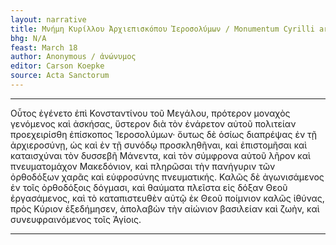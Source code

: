 ```yaml
---
layout: narrative
title: Μνήμη Κυρίλλου Ἀρχιεπισκόπου Ἱεροσολύμων / Monumentum Cyrilli archiepiscopi Hierosolymorum
bhg: N/A
feast: March 18
author: Anonymous / ἀνώνυμος
editor: Carson Koepke
source: Acta Sanctorum
---
```


---

Οὗτος ἐγένετο ἐπὶ Κονσταντίνου τοῦ Μεγάλου, πρότερον μοναχὸς γενόμενος καὶ ἀσκήσας, ὕστερον διὰ τὸν ἐνάρετον αὐτοῦ πολιτείαν προεχειρίσθη ἐπίσκοπος Ἱεροσολύμων· ὅυτως δὲ ὁσίως διαπρέψας ἐν τῇ ἀρχιεροσύνῃ,  ὡς καὶ ἐν τῇ συνόδῳ προσκληθῆναι, καὶ ἐπιστομῆσαι καὶ καταισχύναι τὸν δυσσεβῆ Μάνεντα, καὶ τὸν σύμφρονα αὐτοῦ λῆρον καὶ πνευματομάχον Μακεδόνιον, καὶ πληρῶσαι τὴν πανήγυριν τῶν ὀρθοδόξων χαρᾶς καὶ εὐφροσύνης πνευματικής. Καλῶς δὲ ἀγωνισάμενος ἐν τοῖς ὀρθοδόξοις δόγμασι, καὶ θαύματα πλεῖστα εἰς δόξαν Θεοῦ ἐργασάμενος, καὶ τὸ καταπιστευθὲν αὐτῷ ἐκ Θεοῦ ποίμνιον καλῶς ἰθύνας, πρὸς Κύριον ἐξεδήμησεν, ἀπολαβὼν τὴν αἰώνιον βασιλείαν καὶ ζωὴν, καὶ συνευφραινόμενος τοῖς Ἁγίοις.

---
